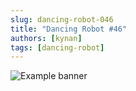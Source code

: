 ```yaml
---
slug: dancing-robot-046
title: "Dancing Robot #46"
authors: [kynan]
tags: [dancing-robot]
---
```


![Example banner](/img/stories/dancing-robot_new/046.png)
